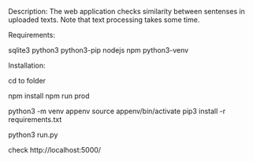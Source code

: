 Description:
The web application checks similarity between sentenses in uploaded texts. Note that text processing takes some time.

Requirements:

sqlite3
python3
python3-pip
nodejs
npm
python3-venv

Installation:

cd to folder

npm install
npm run prod

python3 -m venv appenv
source appenv/bin/activate
pip3 install -r requirements.txt

python3 run.py

check http://localhost:5000/
